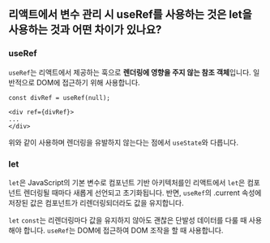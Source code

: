 ## 리액트에서 변수 관리 시 useRef를 사용하는 것은 let을 사용하는 것과 어떤 차이가 있나요?

### useRef

`useRef`는 리액트에서 제공하는 훅으로 **렌더링에 영향을 주지 않는 참조 객체**입니다. 일반적으로 DOM에 접근하기 위해 사용합니다.
```
const divRef = useRef(null);

<div ref={divRef}>
...
</div>
```
위와 같이 사용하며 렌더링을 유발하지 않는다는 점에서 `useState`와 다릅니다.

### let

`let`은 JavaScript의 기본 변수로 컴포넌트 기반 아키텍처를인 리액트에서 `let`은 컴포넌트 렌더링될 때마다 새롭게 선언되고 초기화됩니다.
반면, `useRef`의 .current 속성에 저장된 값은 컴포넌트가 리렌더링되더라도 값을 유지합니다.

`let` `const`는 리렌더링마다 값을 유지하지 않아도 괜찮은 단발성 데이터를 다룰 때 사용해야 합니다.
`useRef`는 DOM에 접근하여 DOM 조작을 할 때 사용합니다.
